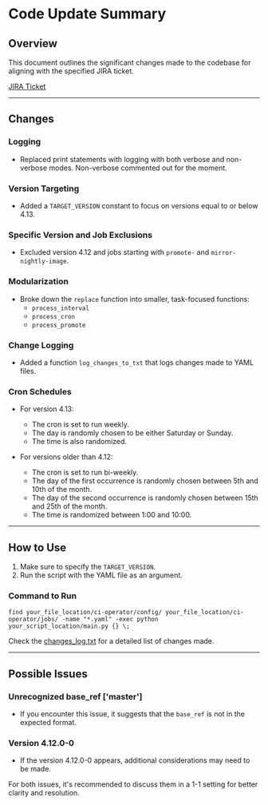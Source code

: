 
# Code Update Summary

## Overview
This document outlines the significant changes made to the codebase for aligning with the specified JIRA ticket.

[JIRA Ticket](https://issues.redhat.com/browse/DPTP-3645)

---

## Changes

### Logging
- Replaced print statements with logging with both verbose and non-verbose modes. Non-verbose commented out for the moment.

### Version Targeting
- Added a `TARGET_VERSION` constant to focus on versions equal to or below 4.13.

### Specific Version and Job Exclusions
- Excluded version 4.12 and jobs starting with `promote-` and `mirror-nightly-image`.

### Modularization
- Broke down the `replace` function into smaller, task-focused functions:
    - `process_interval`
    - `process_cron`
    - `process_promote`

### Change Logging
- Added a function `log_changes_to_txt` that logs changes made to YAML files.

### Cron Schedules
- For version 4.13: 
    - The cron is set to run weekly.
    - The day is randomly chosen to be either Saturday or Sunday.
    - The time is also randomized.

- For versions older than 4.12:
    - The cron is set to run bi-weekly.
    - The day of the first occurrence is randomly chosen between 5th and 10th of the month.
    - The day of the second occurrence is randomly chosen between 15th and 25th of the month.
    - The time is randomized between 1:00 and 10:00.
---

## How to Use
1. Make sure to specify the `TARGET_VERSION`.
2. Run the script with the YAML file as an argument.

### Command to Run

```find your_file_location/ci-operator/config/ your_file_location/ci-operator/jobs/ -name "*.yaml" -exec python your_script_location/main.py {} \; ```

Check the [changes_log.txt](./changes_log.txt) for a detailed list of changes made.


---

## Possible Issues

### Unrecognized base_ref ['master']
- If you encounter this issue, it suggests that the `base_ref` is not in the expected format.

### Version 4.12.0-0
- If the version 4.12.0-0 appears, additional considerations may need to be made.

For both issues, it's recommended to discuss them in a 1-1 setting for better clarity and resolution.
